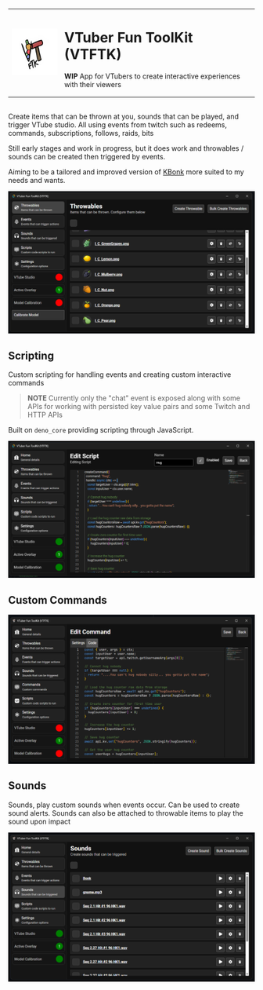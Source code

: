 <table>
<tr>
<td><img src="./app-icon.png" width="128px" height="auto" > 
</td>
<td>
<h1>VTuber Fun ToolKit (VTFTK)</h1>
<p><b>WIP</b> App for VTubers to create interactive experiences with their viewers
</p>
</td>
</tr>
</table>

## 

Create items that can be thrown at you, sounds that can be played, and trigger VTube studio. All using events from twitch such as redeems, commands, subscriptions, follows, raids, bits

Still early stages and work in progress, but it does work and throwables / sounds can be created then triggered by events.

Aiming to be a tailored and improved version of [KBonk](https://github.com/typeou/karasubonk) more suited to my needs and wants.

![Throwables](./docs/throwables.png)

## Scripting 

Custom scripting for handling events and creating custom interactive commands

> **NOTE**
> Currently only the "chat" event is exposed along with some APIs for working with persisted key value pairs and some Twitch and HTTP APIs


Built on `deno_core` providing scripting through JavaScript.

![Scripting](./docs/scripts.png)

## Custom Commands

![Commands](./docs/commands.png)

## Sounds 

Sounds, play custom sounds when events occur. Can be used to create sound alerts. Sounds can also be attached to throwable items to
play the sound upon impact

![alt text](./docs/sounds.png)